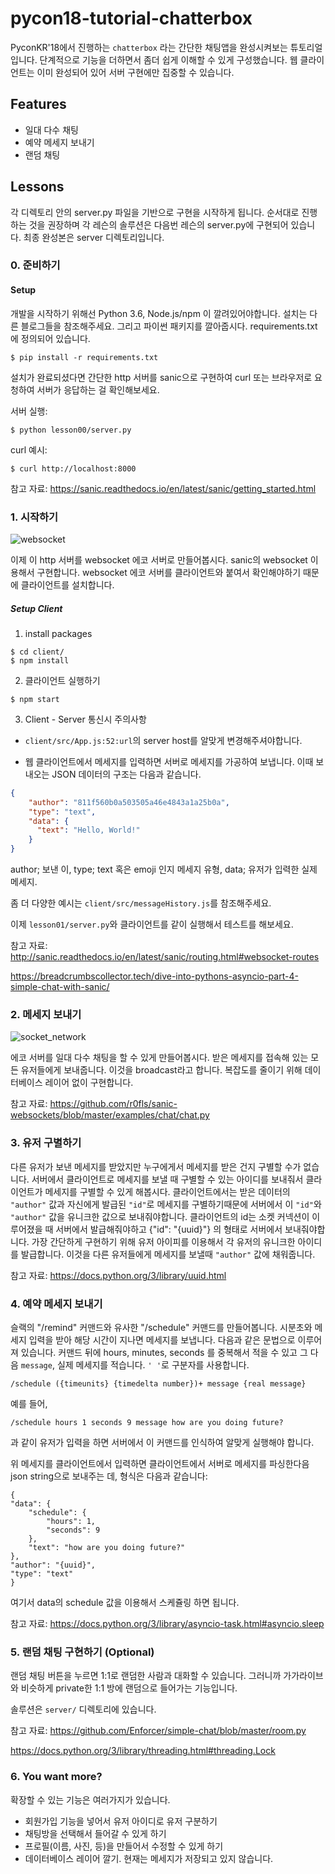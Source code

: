 # pycon18-tutorial-chatterbox

PyconKR'18에서 진행하는 `chatterbox` 라는 간단한 채팅앱을 완성시켜보는 튜토리얼입니다. 
단계적으로 기능을 더하면서 좀더 쉽게 이해할 수 있게 구성했습니다.
웹 클라이언트는 이미 완성되어 있어 서버 구현에만 집중할 수 있습니다.

## Features

- 일대 다수 채팅
- 예약 메세지 보내기
- 랜덤 채팅

## Lessons

각 디렉토리 안의 server.py 파일을 기반으로 구현을 시작하게 됩니다. 
순서대로 진행하는 것을 권장하며 각 레슨의 솔루션은 다음번 레슨의 server.py에 구현되어 있습니다.
최종 완성본은 server 디렉토리입니다.

### 0. 준비하기

#### Setup

개발을 시작하기 위해선 Python 3.6, Node.js/npm 이 깔려있어야합니다. 설치는 다른 블로그들을 참조해주세요.
그리고 파이썬 패키지를 깔아줍시다. requirements.txt에 정의되어 있습니다.
```
$ pip install -r requirements.txt
```

설치가 완료되셨다면 간단한 http 서버를 sanic으로 구현하여 curl 또는 브라우저로 요청하여 서버가 응답하는 걸 확인해보세요.

서버 실행:
```
$ python lesson00/server.py
```

curl 예시:
```
$ curl http://localhost:8000
```

참고 자료:
https://sanic.readthedocs.io/en/latest/sanic/getting_started.html

### 1. 시작하기

![websocket](https://hpbn.co/assets/diagrams/1a8db2948eb2aad0dd47470c6c011a42.svg) 

이제 이 http 서버를 websocket 에코 서버로 만들어봅시다. sanic의 websocket 이용해서 구현합니다.
websocket 에코 서버를 클라이언트와 붙여서 확인해야하기 때문에 클라이언트를 설치합니다.

##### Setup Client 

1. install packages

```
$ cd client/
$ npm install
```

2. 클라이언트 실행하기

```
$ npm start
``` 

3. Client - Server 통신시 주의사항
- `client/src/App.js:52:url`의 server host를 알맞게 변경해주셔야합니다.

- 웹 클라이언트에서 메세지를 입력하면 서버로 메세지를 가공하여 보냅니다. 이때 보내오는 JSON 데이터의 구조는 다음과 같습니다.
```json
{
    "author": "811f560b0a503505a46e4843a1a25b0a", 
    "type": "text", 
    "data": {
      "text": "Hello, World!"
    }
}
```

author; 보낸 이, type; text 혹은 emoji 인지 메세지 유형, data; 유저가 입력한 실제 메세지.

좀 더 다양한 예시는 `client/src/messageHistory.js`를 참조해주세요.

이제 `lesson01/server.py`와 클라이언트를 같이 실행해서 테스트를 해보세요.

참고 자료:
http://sanic.readthedocs.io/en/latest/sanic/routing.html#websocket-routes

https://breadcrumbscollector.tech/dive-into-pythons-asyncio-part-4-simple-chat-with-sanic/

### 2. 메세지 보내기

![socket_network](https://image.slidesharecdn.com/sockets-101218053457-phpapp02/95/network-sockets-3-638.jpg?cb=1426421035)

에코 서버를 일대 다수 채팅을 할 수 있게 만들어봅시다. 받은 메세지를 접속해 있는 모든 유저들에게 보내줍니다. 이것을 broadcast라고 합니다.
복잡도를 줄이기 위해 데이터베이스 레이어 없이 구현합니다.

참고 자료:
https://github.com/r0fls/sanic-websockets/blob/master/examples/chat/chat.py

### 3. 유저 구별하기

다른 유저가 보낸 메세지를 받았지만 누구에게서 메세지를 받은 건지 구별할 수가 없습니다. 서버에서 클라이언트로 메세지를 보낼 때 구별할 수 있는 아이디를 보내줘서 클라이언트가 메세지를 구별할 수 있게 해봅시다.
클라이언트에서는 받은 데이터의 `"author"` 값과 자신에게 발급된 `"id"`로 메세지를 구별하기때문에 서버에서 이 `"id"`와 `"author"` 값을 유니크한 값으로 보내줘야합니다.
클라이언트의 id는 소켓 커넥션이 이루어졌을 때 서버에서 발급해줘야하고 {"id": "{uuid}"} 의 형태로 서버에서 보내줘야합니다.
가장 간단하게 구현하기 위해 유저 아이피를 이용해서 각 유저의 유니크한 아이디를 발급합니다. 이것을 다른 유저들에게 메세지를 보낼때 `"author"` 값에 채워줍니다.

참고 자료:
https://docs.python.org/3/library/uuid.html

### 4. 예약 메세지 보내기

슬랙의 "/remind" 커맨드와 유사한 "/schedule" 커맨드를 만들어봅니다. 시분초와 메세지 입력을 받아 해당 시간이 지나면 메세지를 보냅니다.
다음과 같은 문법으로 이루어져 있습니다. 커맨드 뒤에 hours, minutes, seconds 를 중복해서 적을 수 있고 그 다음 `message`, 실제 메세지를 적습니다. `' '`로 구분자를 사용합니다.
```
/schedule ({timeunits} {timedelta number})+ message {real message}
```

예를 들어,
```
/schedule hours 1 seconds 9 message how are you doing future?
```
과 같이 유저가 입력을 하면 서버에서 이 커맨드를 인식하여 알맞게 실행해야 합니다.

위 메세지를 클라이언트에서 입력하면 클라이언트에서 서버로 메세지를 파싱한다음 json string으로 보내주는 데, 형식은 다음과 같습니다:
```
{
"data": {
    "schedule": {
        "hours": 1,
        "seconds": 9
    },
    "text": "how are you doing future?"
},
"author": "{uuid}",
"type": "text"
}
```
여기서 data의 schedule 값을 이용해서 스케쥴링 하면 됩니다.

참고 자료:
https://docs.python.org/3/library/asyncio-task.html#asyncio.sleep

### 5. 랜덤 채팅 구현하기 (Optional)

랜덤 채팅 버튼을 누르면 1:1로 랜덤한 사람과 대화할 수 있습니다. 그러니까 가가라이브와 비슷하게 private한 1:1 방에 랜덤으로 들어가는 기능입니다.

솔루션은 `server/` 디렉토리에 있습니다.

참고 자료:
https://github.com/Enforcer/simple-chat/blob/master/room.py

https://docs.python.org/3/library/threading.html#threading.Lock


### 6. You want more?

확장할 수 있는 기능은 여러가지가 있습니다.
- 회원가입 기능을 넣어서 유저 아이디로 유저 구분하기
- 채팅방을 선택해서 들어갈 수 있게 하기
- 프로필(이름, 사진, 등)을 만들어서 수정할 수 있게 하기
- 데이터베이스 레이어 깔기. 현재는 메세지가 저장되고 있지 않습니다.
